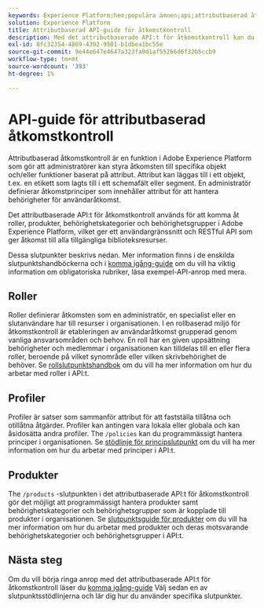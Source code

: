 ```yaml
---
keywords: Experience Platform;hem;populära ämnen;api;attributbaserad åtkomstkontroll;Attributbaserad åtkomstkontroll
solution: Experience Platform
title: Attributbaserad API-guide för åtkomstkontroll
description: Med det attributbaserade API:t för åtkomstkontroll kan du programmässigt hantera roller och profiler inom Adobe Experience Platform. Följ den här vägledningen när du vill lära dig hur du utför nyckelåtgärder med API:t.
exl-id: 0fc32354-4869-4392-9501-b1dbea1bc55e
source-git-commit: 9e44e647e4647a323fa9d1af55266d6f32b5ccb9
workflow-type: tm+mt
source-wordcount: '393'
ht-degree: 1%

---
```


# API-guide för attributbaserad åtkomstkontroll

Attributbaserad åtkomstkontroll är en funktion i Adobe Experience Platform som gör att administratörer kan styra åtkomsten till specifika objekt och/eller funktioner baserat på attribut. Attribut kan läggas till i ett objekt, t.ex. en etikett som lagts till i ett schemafält eller segment. En administratör definierar åtkomstprinciper som innehåller attribut för att hantera behörigheter för användaråtkomst.

Det attributbaserade API:t för åtkomstkontroll används för att komma åt roller, produkter, behörighetskategorier och behörighetsgrupper i Adobe Experience Platform, vilket ger ett användargränssnitt och RESTful API som ger åtkomst till alla tillgängliga biblioteksresurser.

Dessa slutpunkter beskrivs nedan. Mer information finns i de enskilda slutpunktshandböckerna och i [komma igång-guide](./getting-started.md) om du vill ha viktig information om obligatoriska rubriker, läsa exempel-API-anrop med mera.

## Roller

Roller definierar åtkomsten som en administratör, en specialist eller en slutanvändare har till resurser i organisationen. I en rollbaserad miljö för åtkomstkontroll är etableringen av användaråtkomst grupperad genom vanliga ansvarsområden och behov. En roll har en given uppsättning behörigheter och medlemmar i organisationen kan tilldelas till en eller flera roller, beroende på vilket synområde eller vilken skrivbehörighet de behöver. Se [rollslutpunktshandbok](./roles.md) om du vill ha mer information om hur du arbetar med roller i API:t.

## Profiler

Profiler är satser som sammanför attribut för att fastställa tillåtna och otillåtna åtgärder. Profiler kan antingen vara lokala eller globala och kan åsidosätta andra profiler. The `/policies` kan du programmässigt hantera principer i organisationen. Se [stödlinje för principslutpunkt](./policies.md) om du vill ha mer information om hur du arbetar med principer i API:t.

## Produkter

The `/products` -slutpunkten i det attributbaserade API:t för åtkomstkontroll gör det möjligt att programmässigt hantera produkter samt behörighetskategorier och behörighetsgrupper som är kopplade till produkter i organisationen. Se [slutpunktsguide för produkter](./products.md) om du vill ha mer information om hur du arbetar med produkter och deras motsvarande behörighetskategorier och behörighetsgrupper i API:t.

## Nästa steg

Om du vill börja ringa anrop med det attributbaserade API:t för åtkomstkontroll läser du [komma igång-guide](./getting-started.md) Välj sedan en av slutpunktsstödlinjerna och lär dig hur du använder specifika slutpunkter.
